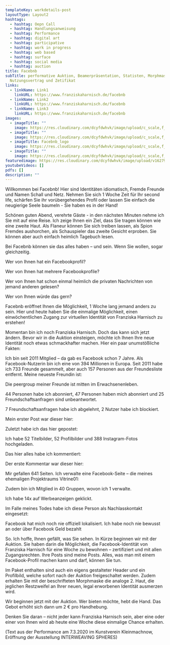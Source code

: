 ```yaml
---
templateKey: workdetails-post
layoutType: Layout2
hashtags:
  - hashtag: Oepn Call
  - hashtag: Handlungsanweisung
  - hashtag: Performance
  - hashtag: digital art
  - hashtag: participative
  - hashtag: work in progress
  - hashtag: web based
  - hashtag: surface
  - hashtag: social media
  - hashtag: auction
title: Facebnb
subTitle: performative Auktion, Beamerpräsentation, Statisten, Morphmaske,
  Nutzungsvertrag und Zetifikat
links:
  - linkName: Link1
    linkURL: https://www.franziskaharnisch.de/facebnb
  - linkName: Link2
    linkURL: https://www.franziskaharnisch.de/facebnb
  - linkName: Link3
    linkURL: https://www.franziskaharnisch.de/facebnb
images:
  - imageTitle: ""
    image: https://res.cloudinary.com/dcyfdwhvk/image/upload/c_scale,f_auto,q_auto,w_160/v1627987073/homepage1Grey_x9vdrp.jpg
  - imageTitle: ""
    image: https://res.cloudinary.com/dcyfdwhvk/image/upload/c_scale,f_auto,q_auto,w_160/v1627987164/Facebnb_Logo_bemouq.jpg
  - imageTitle: Facebnb_logo
    image: https://res.cloudinary.com/dcyfdwhvk/image/upload/c_scale,f_auto,q_auto,w_160/v1627987164/Facebnb_Logo_bemouq.jpg
  - imageTitle: ""
    image: https://res.cloudinary.com/dcyfdwhvk/image/upload/c_scale,f_auto,q_auto,w_160/v1627987224/Franziska/stream6_gi2dwi.png
featuredimage: https://res.cloudinary.com/dcyfdwhvk/image/upload/v1627987164/Facebnb_Logo_bemouq.jpg
youtubeVideos: []
pdfs: []
description: ""
---
```

  Willkommen bei Facebnb! Hier sind Identitäten idiomatisch, Fremde Freunde und
  Namen Schall und Netz. Nehmen Sie sich 1 Woche Zeit für Ihr second life,
  schärfen Sie ihr vorübergehendes Profil oder lassen Sie einfach die neugierige
  Seele baumeln - Sie haben es in der Hand! 

  Schönen guten Abend, verehrte Gäste - in den nächsten Minuten nehme ich Sie mit auf eine Reise. Ich zeige Ihnen ein Ziel, dass Sie tragen können wie eine zweite Haut. Als Flaneur können Sie sich treiben lassen, als Spion Fremdes aushorchen, als Schauspieler das zweite Gesicht erproben. Sie können aber auch einfach heimlich Tagebuch lesen.

  Bei Facebnb können sie das alles haben – und sein. Wenn Sie wollen, sogar gleichzeitig.

  Wer von Ihnen hat ein Facebookprofil?

  Wer von Ihnen hat mehrere Facebookprofile?

  Wer von Ihnen hat schon einmal heimlich die privaten Nachrichten von jemand anderen gelesen?

  Wer von Ihnen würde das gern?

  Facebnb eröffnet Ihnen die Möglichkeit, 1 Woche lang jemand anders zu sein. Hier und heute haben Sie die einmalige Möglichkeit, einen einwöchentlichen Zugang zur virtuellen Identität von Franziska Harnisch zu erstehen!

  Momentan bin ich noch Franziska Harnisch. Doch das kann sich jetzt ändern. Bevor wir in die Auktion einsteigen, möchte ich Ihnen Ihre neue Identität noch etwas schmackhafter machen. Hier ein paar unumstößliche Fakten:

  Ich bin seit 2011 Mitglied – da gab es Facebook schon 7 Jahre. Als Facebook-Nutzerin bin ich eine von 394 Millionen in Europa. Seit 2011 habe ich 733 Freunde gesammelt, aber auch 157 Personen aus der Freundesliste entfernt. Meine neueste Freundin ist:

  Die peergroup meiner Freunde ist mitten im Erwachsenenleben.

  44 Personen habe ich abonniert, 47 Personen haben mich abonniert und 25 Freundschaftsanfragen sind unbeantwortet.

  7 Freundschaftsanfragen habe ich abgelehnt, 2 Nutzer habe ich blockiert.

  Mein erster Post war dieser hier:

  Zuletzt habe ich das hier gepostet:

  Ich habe 52 Titelbilder, 52 Profilbilder und 388 Instagram-Fotos hochgeladen.

  Das hier alles habe ich kommentiert:

  Der erste Kommentar war dieser hier:

  Mir gefallen 641 Seiten. Ich verwalte eine Facebook-Seite – die meines ehemaligen Projektraums Vitrine01:

  Zudem bin ich Mitglied in 40 Gruppen, wovon ich 1 verwalte.

  Ich habe 14x auf Werbeanzeigen geklickt.

  Im Falle meines Todes habe ich diese Person als Nachlasskontakt eingesetzt:

  Facebook hat mich noch nie offiziell lokalisiert. Ich habe noch nie bewusst an oder über Facebook Geld bezahlt

  So. Ich hoffe, Ihnen gefällt, was Sie sehen. In Kürze beginnen wir mit der Auktion. Sie haben darin die Möglichkeit, die Facebook-Identität von Franziska Harnisch für eine Woche zu bewohnen – zertifiziert und mit allen Zugangsrechten. Ihre Posts sind meine Posts. Alles, was man mit einem Facebook-Profil machen kann und darf, können Sie tun.

  Im Paket enthalten sind auch ein eigens gestalteter Header und ein Profilbild, welche sofort nach der Auktion freigeschaltet werden. Zudem erhalten Sie mit der beschrifteten Morphmaske die analoge 2. Haut, die jeglichen Restzweifel an Ihrer neuen, legal erworbenen Identität ausmerzen wird.

  Wir beginnen jetzt mit der Auktion. Wer bieten möchte, hebt die Hand. Das Gebot erhöht sich dann um 2 € pro Handhebung.

  Denken Sie daran – nicht jeder kann Franziska Harnisch sein, aber eine oder einer von Ihnen wird ab heute eine Woche diese einmalige Chance erhalten.

  (Text aus der Performance am 7.3.2020 im Kunstverein Kleinmachnow, Eröffnung der Ausstellung INTERWEAVING SPHERES)